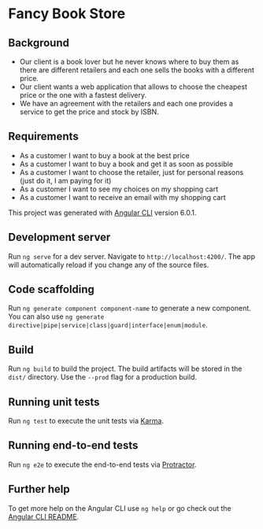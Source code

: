# Fancy Book Store

## Background
* Our client is a book lover but he never knows where to buy them as there are different retailers and each one sells the  books with a different price.
* Our client wants a web application that allows to choose the cheapest price or the one with a fastest delivery.
* We have an agreement with the retailers and each one provides a service to get the price and stock by ISBN.

## Requirements
* As a customer I want to buy a book at the best price
* As a customer I want to buy a book and get it as soon as possible
* As a customer I want to choose the retailer, just for personal reasons (just do it, I am paying for it)
* As a customer I want to see my choices on my shopping cart
* As a customer I want to receive an email with my shopping cart


This project was generated with [Angular CLI](https://github.com/angular/angular-cli) version 6.0.1.

## Development server

Run `ng serve` for a dev server. Navigate to `http://localhost:4200/`. The app will automatically reload if you change any of the source files.

## Code scaffolding

Run `ng generate component component-name` to generate a new component. You can also use `ng generate directive|pipe|service|class|guard|interface|enum|module`.

## Build

Run `ng build` to build the project. The build artifacts will be stored in the `dist/` directory. Use the `--prod` flag for a production build.

## Running unit tests

Run `ng test` to execute the unit tests via [Karma](https://karma-runner.github.io).

## Running end-to-end tests

Run `ng e2e` to execute the end-to-end tests via [Protractor](http://www.protractortest.org/).

## Further help

To get more help on the Angular CLI use `ng help` or go check out the [Angular CLI README](https://github.com/angular/angular-cli/blob/master/README.md).
